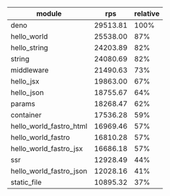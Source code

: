 
| module                  | rps      | relative |
| ----------------------- | -------- | -------- |
| deno                    | 29513.81 | 100%     |
| hello_world             | 25538.00 | 87%      |
| hello_string            | 24203.89 | 82%      |
| string                  | 24080.69 | 82%      |
| middleware              | 21490.63 | 73%      |
| hello_jsx               | 19863.00 | 67%      |
| hello_json              | 18755.67 | 64%      |
| params                  | 18268.47 | 62%      |
| container               | 17536.28 | 59%      |
| hello_world_fastro_html | 16969.46 | 57%      |
| hello_world_fastro      | 16810.28 | 57%      |
| hello_world_fastro_jsx  | 16686.18 | 57%      |
| ssr                     | 12928.49 | 44%      |
| hello_world_fastro_json | 12028.16 | 41%      |
| static_file             | 10895.32 | 37%      |